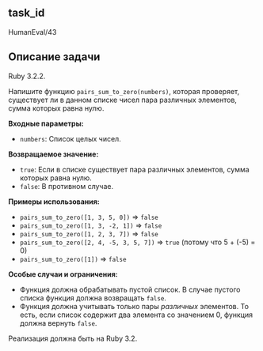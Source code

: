 ## task_id
HumanEval/43

## Описание задачи
Ruby 3.2.2.

Напишите функцию `pairs_sum_to_zero(numbers)`, которая проверяет, существует ли в данном списке чисел пара различных элементов, сумма которых равна нулю.

**Входные параметры:**

* `numbers`: Список целых чисел.

**Возвращаемое значение:**

* `true`: Если в списке существует пара различных элементов, сумма которых равна нулю.
* `false`: В противном случае.


**Примеры использования:**

* `pairs_sum_to_zero([1, 3, 5, 0])`  => `false`
* `pairs_sum_to_zero([1, 3, -2, 1])` => `false`
* `pairs_sum_to_zero([1, 2, 3, 7])`  => `false`
* `pairs_sum_to_zero([2, 4, -5, 3, 5, 7])` => `true` (потому что 5 + (-5) = 0)
* `pairs_sum_to_zero([1])` => `false`


**Особые случаи и ограничения:**

* Функция должна обрабатывать пустой список.  В случае пустого списка функция должна возвращать `false`.
* Функция должна учитывать только пары *различных* элементов.  То есть, если список содержит два элемента со значением 0, функция должна вернуть `false`.


Реализация должна быть на Ruby 3.2.

